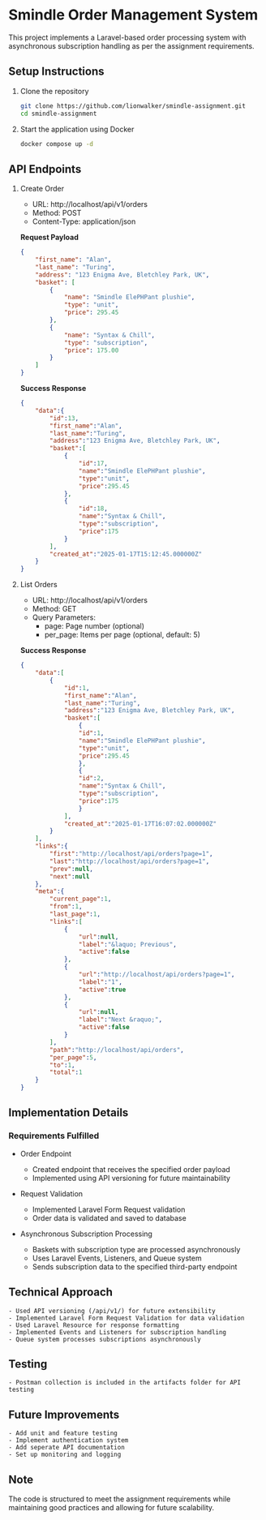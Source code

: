 # Smindle Order Management System

This project implements a Laravel-based order processing system with asynchronous subscription handling as per the assignment requirements.

## Setup Instructions

1. Clone the repository

    ``` bash
    git clone https://github.com/lionwalker/smindle-assignment.git
    cd smindle-assignment
    ```

2. Start the application using Docker

    ``` bash
    docker compose up -d
    ```

## API Endpoints

1. Create Order
    - URL: http://localhost/api/v1/orders
    - Method: POST
    - Content-Type: application/json

    **Request Payload**

    ``` json
    {
        "first_name": "Alan",
        "last_name": "Turing",
        "address": "123 Enigma Ave, Bletchley Park, UK",
        "basket": [
            {
                "name": "Smindle ElePHPant plushie",
                "type": "unit",
                "price": 295.45
            },
            {
                "name": "Syntax & Chill",
                "type": "subscription",
                "price": 175.00
            }
        ]
    }
    ```

    **Success Response**

    ``` json
    {
        "data":{
            "id":13,
            "first_name":"Alan",
            "last_name":"Turing",
            "address":"123 Enigma Ave, Bletchley Park, UK",
            "basket":[
                {
                    "id":17,
                    "name":"Smindle ElePHPant plushie",
                    "type":"unit",
                    "price":295.45
                },
                {
                    "id":18,
                    "name":"Syntax & Chill",
                    "type":"subscription",
                    "price":175
                }
            ],
            "created_at":"2025-01-17T15:12:45.000000Z"
        }
    }
    ```
2. List Orders
    - URL: http://localhost/api/v1/orders
    - Method: GET
    - Query Parameters:
        - page: Page number (optional)
        - per_page: Items per page (optional, default: 5)

    **Success Response**

    ``` json
    {
        "data":[
            {
                "id":1,
                "first_name":"Alan",
                "last_name":"Turing",
                "address":"123 Enigma Ave, Bletchley Park, UK",
                "basket":[
                    {
                    "id":1,
                    "name":"Smindle ElePHPant plushie",
                    "type":"unit",
                    "price":295.45
                    },
                    {
                    "id":2,
                    "name":"Syntax & Chill",
                    "type":"subscription",
                    "price":175
                    }
                ],
                "created_at":"2025-01-17T16:07:02.000000Z"
            }
        ],
        "links":{
            "first":"http://localhost/api/orders?page=1",
            "last":"http://localhost/api/orders?page=1",
            "prev":null,
            "next":null
        },
        "meta":{
            "current_page":1,
            "from":1,
            "last_page":1,
            "links":[
                {
                    "url":null,
                    "label":"&laquo; Previous",
                    "active":false
                },
                {
                    "url":"http://localhost/api/orders?page=1",
                    "label":"1",
                    "active":true
                },
                {
                    "url":null,
                    "label":"Next &raquo;",
                    "active":false
                }
            ],
            "path":"http://localhost/api/orders",
            "per_page":5,
            "to":1,
            "total":1
        }
    }
    ```

## Implementation Details

### Requirements Fulfilled

- Order Endpoint
    - Created endpoint that receives the specified order payload
    - Implemented using API versioning for future maintainability

- Request Validation
    - Implemented Laravel Form Request validation
    - Order data is validated and saved to database

- Asynchronous Subscription Processing
    - Baskets with subscription type are processed asynchronously
    - Uses Laravel Events, Listeners, and Queue system
    - Sends subscription data to the specified third-party endpoint

## Technical Approach

    - Used API versioning (/api/v1/) for future extensibility
    - Implemented Laravel Form Request Validation for data validation
    - Used Laravel Resource for response formatting
    - Implemented Events and Listeners for subscription handling
    - Queue system processes subscriptions asynchronously

## Testing

    - Postman collection is included in the artifacts folder for API testing

## Future Improvements

    - Add unit and feature testing
    - Implement authentication system
    - Add seperate API documentation
    - Set up monitoring and logging

## Note

The code is structured to meet the assignment requirements while maintaining good practices and allowing for future scalability.